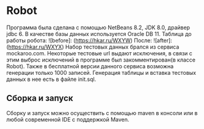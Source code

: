 # Robot
Программа была сделана с помощью NetBeans 8.2, JDK 8.0, драйвер jdbc 6. В качестве базы данных используется Oracle DB 11.
Таблица до работы робота:
![before]: (https://hkar.ru/WXYW)
После:
![after]: (https://hkar.ru/WXYX)
Набор тестовых данных брался из сервиса mockaroo.com. Некоторые тестовые url выдают исключения, в связи с этим выброс исключений в программе был закомментирован(в классе Robot). Также в бесплатной версии данного сервиса возможна генерации только 1000 записей. Генерация таблицы и вставка тестовых данных в нее есть в файле init.sql. 
## Сборка и запуск ##
Сборку и запуск можно осуществить с помощью maven в консоли или в любой современной IDE с поддержкой Maven.

